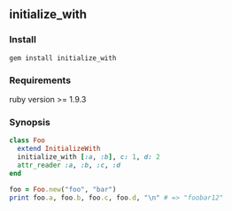 ## initialize_with

### Install
```
gem install initialize_with
```

### Requirements
ruby version >= 1.9.3

### Synopsis
``` ruby
class Foo
  extend InitializeWith
  initialize_with [:a, :b], c: 1, d: 2
  attr_reader :a, :b, :c, :d
end

foo = Foo.new("foo", "bar")
print foo.a, foo.b, foo.c, foo.d, "\n" # => "foobar12"
```
